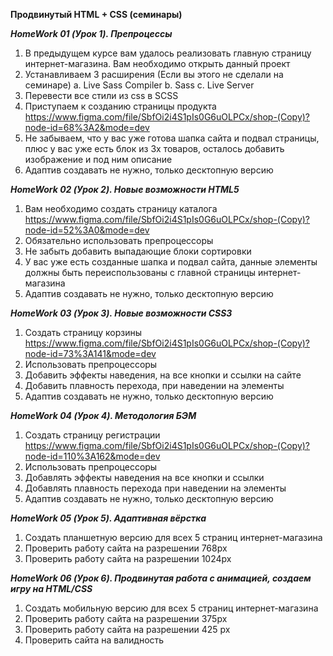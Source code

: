 **Продвинутый HTML + CSS (семинары)**

***HomeWork 01 (Урок 1). Препроцессы***

1. В предыдущем курсе вам удалось реализовать главную страницу интернет-магазина. Вам необходимо открыть данный проект
2. Устанавливаем 3 расширения (Если вы этого не сделали на семинаре) a. Live Sass Compiler b. Sass c. Live Server
3. Перевести все стили из css в SCSS
4. Приступаем к созданию страницы продукта https://www.figma.com/file/SbfOi2i4S1pIs0G6uOLPCx/shop-(Copy)?node-id=68%3A2&mode=dev
5. Не забываем, что у вас уже готова шапка сайта и подвал страницы, плюс у вас уже есть блок из 3х товаров, осталось добавить изображение и под ним описание
6. Адаптив создавать не нужно, только десктопную версию

***HomeWork 02 (Урок 2). Новые возможности HTML5***

1. Вам необходимо создать страницу каталога https://www.figma.com/file/SbfOi2i4S1pIs0G6uOLPCx/shop-(Copy)?node-id=52%3A0&mode=dev
2. Обязательно использовать препроцессоры
3. Не забыть добавить выпадающие блоки сортировки
4. У вас уже есть созданные шапка и подвал сайта, данные элементы должны быть переиспользованы с главной страницы интернет-магазина
5. Адаптив создавать не нужно, только десктопную версию

***HomeWork 03 (Урок 3). Новые возможности CSS3***
 
1. Создать страницу корзины https://www.figma.com/file/SbfOi2i4S1pIs0G6uOLPCx/shop-(Copy)?node-id=73%3A141&mode=dev
2. Использовать препроцессоры
3. Добавить эффекты наведения, на все кнопки и ссылки на сайте
4. Добавить плавность перехода, при наведении на элементы
5. Адаптив создавать не нужно, только десктопную версию

***HomeWork 04 (Урок 4). Методология БЭМ***
 
1. Создать страницу регистрации https://www.figma.com/file/SbfOi2i4S1pIs0G6uOLPCx/shop-(Copy)?node-id=110%3A162&mode=dev
2. Использовать препроцессоры
3. Добавлять эффекты наведения на все кнопки и ссылки
4. Добавлять плавность перехода при наведении на элементы
5. Адаптив создавать не нужно, только десктопную версию

***HomeWork 05 (Урок 5). Адаптивная вёрстка***
 
1. Создать планшетную версию для всех 5 страниц интернет-магазина
2. Проверить работу сайта на разрешении 768px
3. Проверить работу сайта на разрешении 1024px

***HomeWork 06 (Урок 6). Продвинутая работа с анимацией, создаем игру на HTML/CSS***
 
1. Создать мобильную версию для всех 5 страниц интернет-магазина
2. Проверить работу сайта на разрешении 375px
3. Проверить работу сайта на разрешении 425 px
4. Проверить сайта на валидность